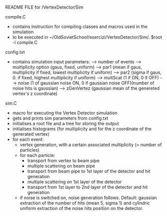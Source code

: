 README FILE for /VertexDetector/Sim


compile.C
- contains instruction for compiling classes and macros used in the simulation
- to be executed in ~/OldSovietSchool/esercizi/VertexDetector/Sim/.
$root -l compile.C

config.txt
- contains simulation input parameters:
--> number of events
--> multiplicity option (gaus, fixed, uniform)
--> par1 (mean if gaus, multiplicity if fixed, lowest multiplicity if uniform)
--> par2 (sigma if gaus, 0. if fixed, highest multiplicity if uniform)
--> multScat (1 if ON, 0 if OFF)
--> noise (1 of gaussian noise ON, 0 if gaussian noise OFF)(number of noise hits is gaussian)
--> zGenVertez (gaussian mean of the genereted vertex's z coordinate)

sim.C
- macro for executing the Vertex Detector simulation
- gets and prints sim parameters from config.txt
- initialises a root file and a tree for storing the output
- initialises histograms (for multiplicity and for the z coordinate of the generated vertex)
- for each event:
    - vertex generation, with a certain associated multiplicity (= number of particles)
    - for each particle:
        - transport from vertex to beam pipe
        - multiple scattering on beam pipe
        - transport from beam pipe to 1st layer of the detector and hit generation
        - multiple scattering on 1st layer of the detector
        - transport from 1st layer to 2nd layer of the detector and hit generation
    - if noise is switched on, noise generation follows. Default: gaussian extraction of the number of hits (mean 5, sigma 1) and cylindric uniform extraction of the noise hits position on the detector.


